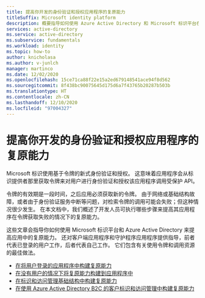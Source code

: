 ```yaml
---
title: 提高你开发的身份验证和授权应用程序的复原能力
titleSuffix: Microsoft identity platform
description: 概要指导如何使用 Azure Active Directory 和 Microsoft 标识平台在应用程序开发中构建复原能力
services: active-directory
ms.service: active-directory
ms.subservice: fundamentals
ms.workload: identity
ms.topic: how-to
author: knicholasa
ms.author: v-junlch
manager: martinco
ms.date: 12/02/2020
ms.openlocfilehash: 15ce71ca88f22e15a2ed679148541ace94f8d562
ms.sourcegitcommit: 8f438bc90075645d175d6a7f43765b20287b503b
ms.translationtype: HT
ms.contentlocale: zh-CN
ms.lasthandoff: 12/10/2020
ms.locfileid: "97004327"
---
```

# <a name="increase-resilience-of-authentication-and-authorization-applications-you-develop"></a>提高你开发的身份验证和授权应用程序的复原能力

Microsoft 标识使用基于令牌的新式身份验证和授权。 这意味着应用程序会从标识提供者那里获取令牌来对用户进行身份验证和授权该应用程序调用受保护 API。

令牌的有效期是一段时间，之后应用必须获取新的令牌。 由于网络或基础结构故障，或者由于身份验证服务中断等问题，对检索令牌的调用可能会失败；但这种情况很少发生。 在本文档中，我们概述了开发人员可执行哪些步骤来提高其应用程序在令牌获取失败的情况下的复原能力。

这些文章会指导你如何使用 Microsoft 标识平台和 Azure Active Directory 来提高应用中的复原能力。 还对客户端应用程序和守护程序应用程序提供指导，前者代表已登录的用户工作，后者代表自己工作。 它们包含有关使用令牌和调用资源的最佳做法。

- [在将用户登录的应用程序中构建复原能力](resilience-client-app.md)
- [在没有用户的情况下将复原能力构建到应用程序中](resilience-daemon-app.md)
- [在标识和访问管理基础结构中构建复原能力](resilience-in-infrastructure.md)
- [在使用 Azure Active Directory B2C 的客户标识和访问管理中构建复原能力](resilience-b2c.md)

